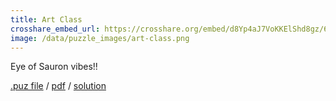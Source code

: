 ```yaml
---
title: Art Class
crosshare_embed_url: https://crosshare.org/embed/d8Yp4aJ7VoKKElShd8gz/6GZEUgttSaMcNGI8CIiXptC8S1E3
image: /data/puzzle_images/art-class.png
---
```


Eye of Sauron vibes!!

<div class="body">
  <a href="../data/puz_files/art-class.puz" download>.puz file</a> / <a href="../data/pdfs/art-class.pdf" download>pdf</a> / <a href="../data/solutions/art-class.png" download>solution</a>
</div>
